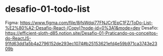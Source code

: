 # desafio-01-todo-list

Figma: https://www.figma.com/file/8jfsWdqi77FNJCr1EpC1FZ/ToDo-List-%E2%80%A2-Desafio-React-(Copy)?node-id=0%3A1&mode=dev
Desafio: https://efficient-sloth-d85.notion.site/Desafio-01-Praticando-os-conceitos-do-ReactJS-91fd63dd1a5b4a2796152de293ec1074#b25153621efd4e59b971ca3743e2309b
